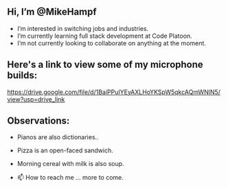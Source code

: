 ## Hi, I’m @MikeHampf
  - I’m interested in switching jobs and industries.
  - I’m currently learning full stack development at Code Platoon.
  - I’m not currently looking to collaborate on anything at the moment.

## Here's a link to view some of my microphone builds:
https://drive.google.com/file/d/1BaiPPuIYEyAXLHoYKSpW5qkcAQmWNlN5/view?usp=drive_link

## Observations:  
  - Pianos are also dictionaries..
  - Pizza is an open-faced sandwich.
  - Morning cereal with milk is also soup.
     
- 📫 How to reach me ... more to come.

<!---
MikeHampf/MikeHampf is a ✨ special ✨ repository because its `README.md` (this file) appears on your GitHub profile.
You can click the Preview link to take a look at your changes.
--->

